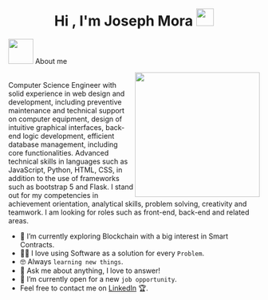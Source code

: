 <h1 align="center"><b>Hi , I'm Joseph Mora </b><img src="https://media.giphy.com/media/hvRJCLFzcasrR4ia7z/giphy.gif" width="35"></h1>

 <picture><img src = "https://github.com/7oSkaaa/7oSkaaa/blob/main/Images/about_me.gif?raw=true" width = 50px></picture> About me

<picture> <img align="right" src="https://github.com/7oSkaaa/7oSkaaa/blob/main/Images/Right_Side.gif?raw=true" width = 250px></picture>

<br>
Computer Science Engineer with solid experience in web design and development, including preventive maintenance and technical support on computer equipment, design of intuitive graphical interfaces, back-end logic development, efficient database management, including core functionalities. Advanced technical skills in languages such as JavaScript, Python, HTML, CSS, in addition to the use of frameworks such as bootstrap 5 and Flask. I stand out for my competencies in achievement orientation, analytical skills, problem solving, creativity and teamwork. I am looking for roles such as front-end, back-end and related areas.

- 🌱 I’m currently exploring Blockchain with a big interest in Smart Contracts.
- :technologist: I love using Software as a solution for every `Problem`.
- :nerd_face: Always `learning new things`.
- 💬 Ask me about anything, I love to answer!
- :thinking: I’m currently open for a new `job opportunity`.
- Feel free to contact me on [LinkedIn](https://www.linkedin.com/in/nitin-dahiya/) 🏆.
<br>
